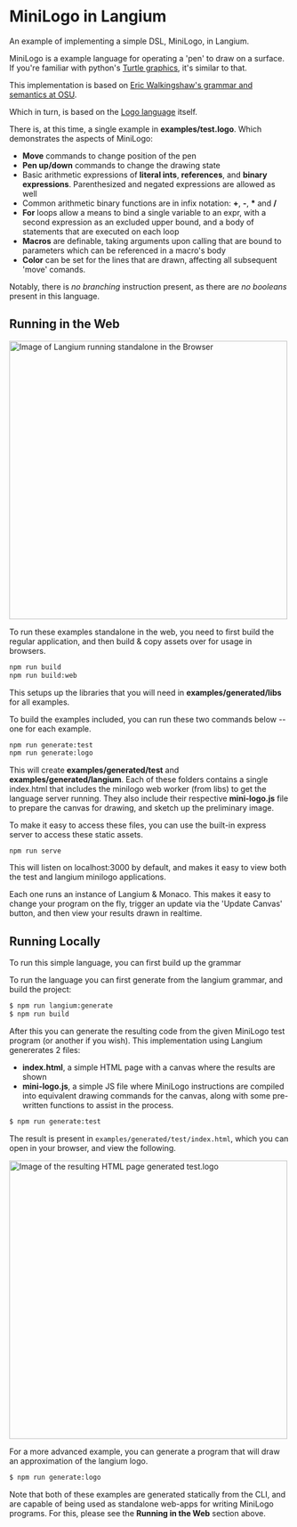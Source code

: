 # MiniLogo in Langium

An example of implementing a simple DSL, MiniLogo, in Langium.

MiniLogo is a example language for operating a 'pen' to draw on a surface. If you're familiar with python's [Turtle graphics](https://docs.python.org/3/library/turtle.html), it's similar to that.

This implementation is based on [Eric Walkingshaw's grammar and semantics at OSU](https://web.engr.oregonstate.edu/~walkiner/teaching/cs381-wi21/minilogo.html).

Which in turn, is based on the [Logo language](https://el.media.mit.edu/logo-foundation/what_is_logo/logo_programming.html) itself.

There is, at this time, a single example in **examples/test.logo**. Which demonstrates the aspects of MiniLogo:
- **Move** commands to change position of the pen
- **Pen up/down** commands to change the drawing state
- Basic arithmetic expressions of **literal ints**, **references**, and **binary expressions**. Parenthesized and negated expressions are allowed as well
- Common arithmetic binary functions are in infix notation: **+**, **-**, **\*** and **/**
- **For** loops allow a means to bind a single variable to an expr, with a second expression as an excluded upper bound, and a body of statements that are executed on each loop
- **Macros** are definable, taking arguments upon calling that are bound to parameters which can be referenced in a macro's body
- **Color** can be set for the lines that are drawn, affecting all subsequent 'move' comands. 

Notably, there is *no branching* instruction present, as there are *no booleans* present in this language.

## Running in the Web

<img src="https://raw.githubusercontent.com/montymxb/minilogo-langium-example/main/m2.jpg" width=500 alt="Image of Langium running standalone in the Browser">

To run these examples standalone in the web, you need to first build the regular application, and then build & copy assets over for usage in browsers.

```bash
npm run build
npm run build:web
```

This setups up the libraries that you will need in **examples/generated/libs** for all examples.

To build the examples included, you can run these two commands below -- one for each example.

```bash
npm run generate:test
npm run generate:logo
```

This will create **examples/generated/test** and **examples/generated/langium**. Each of these folders contains a single index.html that includes the minilogo web worker (from libs) to get the language server running. They also include their respective **mini-logo.js** file to prepare the canvas for drawing, and sketch up the preliminary image.

To make it easy to access these files, you can use the built-in express server to access these static assets.

```
npm run serve
```

This will listen on localhost:3000 by default, and makes it easy to view both the test and langium minilogo applications.

Each one runs an instance of Langium & Monaco. This makes it easy to change your program on the fly, trigger an update via the 'Update Canvas' button, and then view your results drawn in realtime.


## Running Locally

To run this simple language, you can first build up the grammar

To run the language you can first generate from the langium grammar, and build the project:
```bash
$ npm run langium:generate
$ npm run build
```

After this you can generate the resulting code from the given MiniLogo test program (or another if you wish). This implementation using Langium genererates 2 files:
- **index.html**, a simple HTML page with a canvas where the results are shown
- **mini-logo.js**, a simple JS file where MiniLogo instructions are compiled into equivalent drawing commands for the canvas, along with some pre-written functions to assist in the process.

```bash
$ npm run generate:test
```

The result is present in `examples/generated/test/index.html`, which you can open in your browser, and view the following.

<img src="https://raw.githubusercontent.com/montymxb/minilogo-langium-example/main/m1.jpg" width=500 alt="Image of the resulting HTML page generated test.logo">

For a more advanced example, you can generate a program that will draw an approximation of the langium logo.

```bash
$ npm run generate:logo
```

Note that both of these examples are generated statically from the CLI, and are capable of being used as standalone web-apps for writing MiniLogo programs. For this, please see the **Running in the Web** section above.
